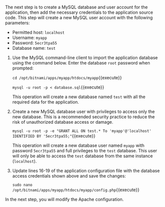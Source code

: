 The next step is to create a MySQL database and user account for the application, then add the necessary credentials to the application source code. This step will create a new MySQL user account with the following parameters:

* Permitted host: `localhost`
* Username: `myapp`
* Password: `5ecr3tpa55`
* Database name: `test`

1. Use the MySQL command-line client to import the application database using the command below. Enter the database `root` password when prompted:

    `cd /opt/bitnami/apps/myapp/htdocs/myapp`{{execute}}
    
    `mysql -u root -p < database.sql`{{execute}}
    
    This operation will create a new database named `test` with all the required data for the application.

2. Create a new MySQL database user with privileges to access only the new database. This is a recommended security practice to reduce the risk of unauthorized database access or damage.

    `mysql -u root -p -e "GRANT ALL ON test.* To 'myapp'@'localhost' IDENTIFIED BY '5ecr3tpa55;"`{{execute}}

    This operation will create a new database user named `myapp` with password `5ecr3tpa55` and full privileges to the `test` database. This user will only be able to access the `test` database from the same instance  (`localhost`).

3. Update lines 16-19 of the application configuration file with the database access credentials shown above and save the changes:

    `sudo nano /opt/bitnami/apps/myapp/htdocs/myapp/config.php`{{execute}}
    
In the next step, you will modify the Apache configuration.